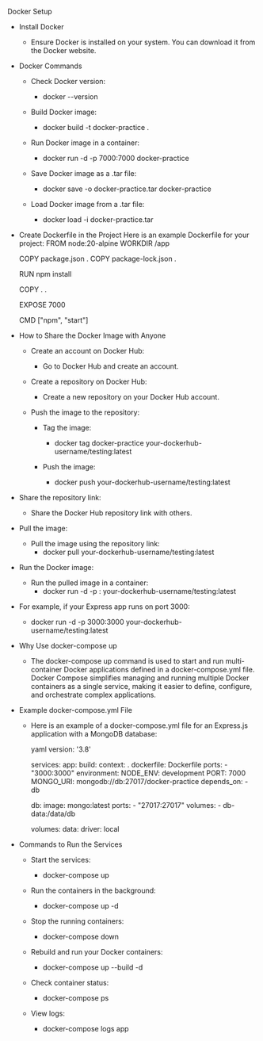 Docker Setup

  - Install Docker
    - Ensure Docker is installed on your system. You can download it from the Docker website.

  - Docker Commands

    - Check Docker version:
      - docker --version

    - Build Docker image:
      - docker build -t docker-practice .

    - Run Docker image in a container:
      - docker run -d -p 7000:7000 docker-practice

    - Save Docker image as a .tar file:
      - docker save -o docker-practice.tar docker-practice

    - Load Docker image from a .tar file:
      - docker load -i docker-practice.tar

  - Create Dockerfile in the Project
    Here is an example Dockerfile for your project:
      FROM node:20-alpine
      WORKDIR /app
    
      COPY package.json .
      COPY package-lock.json .

      RUN npm install

      COPY . .

      EXPOSE 7000

      CMD ["npm", "start"]

  - How to Share the Docker Image with Anyone

    - Create an account on Docker Hub:
      - Go to Docker Hub and create an account.

    - Create a repository on Docker Hub:
      - Create a new repository on your Docker Hub account.

    - Push the image to the repository:
      - Tag the image:
        - docker tag docker-practice your-dockerhub-username/testing:latest

      - Push the image:
        - docker push your-dockerhub-username/testing:latest

  - Share the repository link:
    - Share the Docker Hub repository link with others.

  - Pull the image:
    - Pull the image using the repository link:
      - docker pull your-dockerhub-username/testing:latest

  - Run the Docker image:
    - Run the pulled image in a container:
      - docker run -d -p <host-port>:<container-port> your-dockerhub-username/testing:latest

  - For example, if your Express app runs on port 3000:
    - docker run -d -p 3000:3000 your-dockerhub-username/testing:latest

  - Why Use docker-compose up
    - The docker-compose up command is used to start and run multi-container Docker applications defined in a docker-compose.yml file. Docker Compose simplifies managing and running           multiple Docker containers as a single service, making it easier to define, configure, and orchestrate complex applications.

  - Example docker-compose.yml File
    - Here is an example of a docker-compose.yml file for an Express.js application with a MongoDB database:

      yaml
      version: '3.8'

      services:
        app:
          build:
            context: .
            dockerfile: Dockerfile
          ports:
            - "3000:3000"
          environment:
            NODE_ENV: development
            PORT: 7000
            MONGO_URI: mongodb://db:27017/docker-practice
          depends_on:
            - db

        db:
          image: mongo:latest
          ports:
            - "27017:27017"
          volumes:
            - db-data:/data/db

      volumes:
        data:
          driver: local

  - Commands to Run the Services

    - Start the services:
      - docker-compose up

    - Run the containers in the background:
      - docker-compose up -d

    - Stop the running containers:
      - docker-compose down

    - Rebuild and run your Docker containers:
      - docker-compose up --build -d

    - Check container status:
      - docker-compose ps

    - View logs:
      - docker-compose logs app
